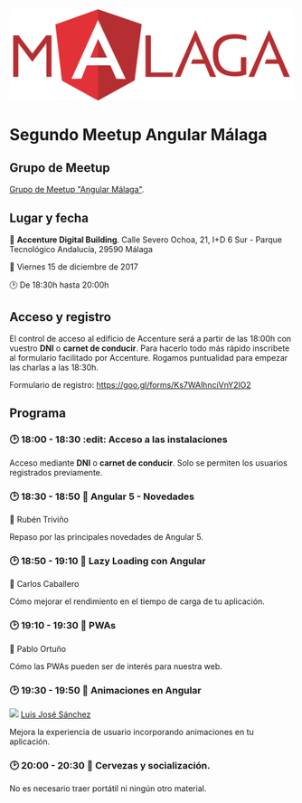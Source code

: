 <img src="logo_angular2.png">

# Segundo Meetup Angular Málaga

## Grupo de Meetup

[Grupo de Meetup "Angular Málaga"](https://www.meetup.com/es-ES/preview/Angular-Malaga).

## Lugar y fecha

:round_pushpin: **Accenture Digital Building**. Calle Severo Ochoa, 21, I+D 6 Sur - Parque Tecnológico Andalucía, 29590 Málaga

:date: Viernes 15 de diciembre de 2017

:clock2: De 18:30h hasta 20:00h

## Acceso y registro

El control de acceso al edificio de Accenture será a partir de las 18:00h con vuestro **DNI** o **carnet de conducir**. Para hacerlo todo más rápido inscribete al formulario facilitado por Accenture. Rogamos puntualidad para empezar las charlas a las 18:30h.

Formulario de registro: <https://goo.gl/forms/Ks7WAlhnciVnY2lO2>

## Programa

### :clock2: 18:00 - 18:30 :edit: Acceso a las instalaciones

Acceso mediante **DNI** o **carnet de conducir**. Solo se permiten los usuarios registrados previamente.

### :clock2: 18:30 - 18:50 :speech_balloon: Angular 5 - Novedades

:man: Rubén Triviño

Repaso por las principales novedades de Angular 5.

### :clock2: 18:50 - 19:10 :speech_balloon: Lazy Loading con Angular

:man: Carlos Caballero

Cómo mejorar el rendimiento en el tiempo de carga de tu aplicación.

### :clock2: 19:10 - 19:30 :speech_balloon: PWAs

:man: Pablo Ortuño

Cómo las PWAs pueden ser de interés para nuestra web.

### :clock2: 19:30 - 19:50 :speech_balloon: Animaciones en Angular

<a href="https://github.com/LuisJoseSanchez"><img src="https://avatars0.githubusercontent.com/u/840797?s=40&v=4" width="20px"></a> [Luis José Sánchez](https://github.com/LuisJoseSanchez)

Mejora la experiencia de usuario incorporando animaciones en tu aplicación.

### :clock2: 20:00 - 20:30 :beers: Cervezas y socialización.

No es necesario traer portátil ni ningún otro material.
